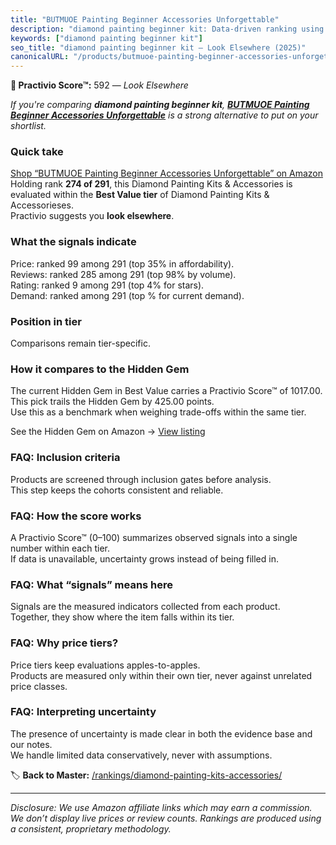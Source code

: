 ```yaml
---
title: "BUTMUOE Painting Beginner Accessories Unforgettable"
description: "diamond painting beginner kit: Data-driven ranking using the Practivio Score™. Positioned by quality, value, demand, findability, momentum."
keywords: ["diamond painting beginner kit"]
seo_title: "diamond painting beginner kit — Look Elsewhere (2025)"
canonicalURL: "/products/butmuoe-painting-beginner-accessories-unforgettable-B0F4MSQ3J7/"
---
```


**🚫 Practivio Score™:** 592 — _Look Elsewhere_


*If you're comparing **diamond painting beginner kit**, **[BUTMUOE Painting Beginner Accessories Unforgettable](https://www.amazon.com/dp/B0F4MSQ3J7?tag=practivio-20)** is a strong alternative to put on your shortlist.*
### Quick take
[Shop “BUTMUOE Painting Beginner Accessories Unforgettable” on Amazon](https://www.amazon.com/dp/B0F4MSQ3J7?tag=practivio-20)
Holding rank **274 of 291**, this Diamond Painting Kits & Accessories is evaluated within the **Best Value tier** of Diamond Painting Kits & Accessorieses.  
Practivio suggests you **look elsewhere**.

### What the signals indicate
Price: ranked 99 among 291 (top 35% in affordability).  
Reviews: ranked 285 among 291 (top 98% by volume).  
Rating: ranked 9 among 291 (top 4% for stars).  
Demand: ranked  among 291 (top % for current demand).

### Position in tier
Comparisons remain tier-specific.

### How it compares to the Hidden Gem
The current Hidden Gem in Best Value carries a Practivio Score™ of 1017.00.  
This pick trails the Hidden Gem by 425.00 points.  
Use this as a benchmark when weighing trade-offs within the same tier.  

See the Hidden Gem on Amazon → [View listing](https://www.amazon.com/dp/B07P5YDBZR?tag=practivio-20)

### FAQ: Inclusion criteria
Products are screened through inclusion gates before analysis.  
This step keeps the cohorts consistent and reliable.

### FAQ: How the score works
A Practivio Score™ (0–100) summarizes observed signals into a single number within each tier.  
If data is unavailable, uncertainty grows instead of being filled in.

### FAQ: What “signals” means here
Signals are the measured indicators collected from each product.  
Together, they show where the item falls within its tier.

### FAQ: Why price tiers?
Price tiers keep evaluations apples-to-apples.  
Products are measured only within their own tier, never against unrelated price classes.

### FAQ: Interpreting uncertainty
The presence of uncertainty is made clear in both the evidence base and our notes.  
We handle limited data conservatively, never with assumptions.


🏷️ **Back to Master:** [/rankings/diamond-painting-kits-accessories/](/rankings/diamond-painting-kits-accessories/)

---
_Disclosure: We use Amazon affiliate links which may earn a commission. We don’t display live prices or review counts. Rankings are produced using a consistent, proprietary methodology._
